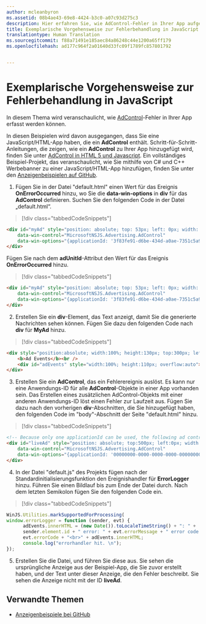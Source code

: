 ```yaml
---
author: mcleanbyron
ms.assetid: 08b4ae43-69e8-4424-b3c0-a07c93d275c3
description: Hier erfahren Sie, wie AdControl-Fehler in Ihrer App aufgefangen werden.
title: Exemplarische Vorgehensweise zur Fehlerbehandlung in JavaScript
translationtype: Human Translation
ms.sourcegitcommit: f88a71491e185aec84a86248c44e1200a65ff179
ms.openlocfilehash: ad177c964f2a01640d33fc09f1789fc857801792


---
```


# <a name="error-handling-in-javascript-walkthrough"></a>Exemplarische Vorgehensweise zur Fehlerbehandlung in JavaScript




In diesem Thema wird veranschaulicht, wie [AdControl](https://msdn.microsoft.com/library/windows/apps/microsoft.advertising.winrt.ui.adcontrol.aspx)-Fehler in Ihrer App erfasst werden können.

In diesen Beispielen wird davon ausgegangen, dass Sie eine JavaScript/HTML-App haben, die ein **AdControl** enthält. Schritt-für-Schritt-Anleitungen, die zeigen, wie ein **AdControl** zu Ihrer App hinzugefügt wird, finden Sie unter [AdControl in HTML 5 und Javascript](adcontrol-in-html-5-and-javascript.md). Ein vollständiges Beispiel-Projekt, das veranschaulicht, wie Sie mithilfe von C# und C++ Werbebanner zu einer JavaScript/HTML-App hinzufügen, finden Sie unter den [Anzeigenbeispielen auf GitHub](http://aka.ms/githubads).

1.  Fügen Sie in der Datei "default.html" einen Wert für das Ereignis **OnErrorOccurred** hinzu, wo Sie die **data-win-options** in **div** für das **AdControl** definieren. Suchen Sie den folgenden Code in der Datei „default.html“.

  > [!div class="tabbedCodeSnippets"]
  ``` html
  <div id="myAd" style="position: absolute; top: 53px; left: 0px; width: 300px; height: 250px; z-index: 1"
      data-win-control="MicrosoftNSJS.Advertising.AdControl"
      data-win-options="{applicationId: '3f83fe91-d6be-434d-a0ae-7351c5a997f1', adUnitId: '10865270'}">
  </div>
  ```

  Fügen Sie nach dem **adUnitId**-Attribut den Wert für das Ereignis **OnErrorOccurred** hinzu.

  > [!div class="tabbedCodeSnippets"]
  ``` html
  <div id="myAd" style="position: absolute; top: 53px; left: 0px; width: 300px; height: 250px; z-index: 1"
      data-win-control="MicrosoftNSJS.Advertising.AdControl"
      data-win-options="{applicationId: '3f83fe91-d6be-434d-a0ae-7351c5a997f1', adUnitId: '10865270', onErrorOccurred: errorLogger}">
  </div>
  ```

2.  Erstellen Sie ein **div**-Element, das Text anzeigt, damit Sie die generierte Nachrichten sehen können. Fügen Sie dazu den folgenden Code nach **div** für **MyAd** hinzu.

  > [!div class="tabbedCodeSnippets"]
  ``` html
  <div style="position:absolute; width:100%; height:130px; top:300px; left:0px">
      <b>Ad Events</b><br />
      <div id="adEvents" style="width:100%; height:110px; overflow:auto"></div>
  </div>
  ```

3.  Erstellen Sie ein **AdControl**, das ein Fehlerereignis auslöst. Es kann nur eine Anwendungs-ID für alle **AdControl**-Objekte in einer App vorhanden sein. Das Erstellen eines zusätzlichen AdControl-Objekts mit einer anderen Anwendungs-ID löst einen Fehler zur Laufzeit aus. Fügen Sie dazu nach den vorherigen **div**-Abschnitten, die Sie hinzugefügt haben, den folgenden Code im "body"-Abschnitt der Seite "default.html" hinzu.

  > [!div class="tabbedCodeSnippets"]
  ``` html
  <!-- Because only one applicationId can be used, the following ad control will fire an error event. -->
  <div id="liveAd" style="position: absolute; top:500px; left:0px; width:480px; height:80px"
      data-win-control="MicrosoftNSJS.Advertising.AdControl"
      data-win-options="{applicationId: '00000000-0000-0000-0000-000000000000', adUnitId: '10865270', onErrorOccurred: errorLogger }" >
  </div>
  ```

4.  In der Datei "default.js" des Projekts fügen nach der Standardinitialisierungsfunktion den Ereignishandler für **ErrorLogger** hinzu. Führen Sie einen Bildlauf bis zum Ende der Datei durch. Nach dem letzten Semikolon fügen Sie den folgenden Code ein.

  > [!div class="tabbedCodeSnippets"]
  ``` javascript
  WinJS.Utilities.markSupportedForProcessing(
  window.errorLogger = function (sender, evt) {
        adEvents.innerHTML = (new Date()).toLocaleTimeString() + ": " +
        sender.element.id + " error: " + evt.errorMessage + " error code: " +
        evt.errorCode + "<br>" + adEvents.innerHTML;
        console.log("errorhandler hit. \n");
  });
  ```

5.  Erstellen Sie die Datei, und führen Sie diese aus. Sie sehen die ursprüngliche Anzeige aus der Beispiel-App, die Sie zuvor erstellt haben, und der Text unter dieser Anzeige, die den Fehler beschreibt. Sie sehen die Anzeige nicht mit der ID **liveAd**.

## <a name="related-topics"></a>Verwandte Themen

* [Anzeigenbeispiele bei GitHub](http://aka.ms/githubads)

 



<!--HONumber=Dec16_HO2-->


